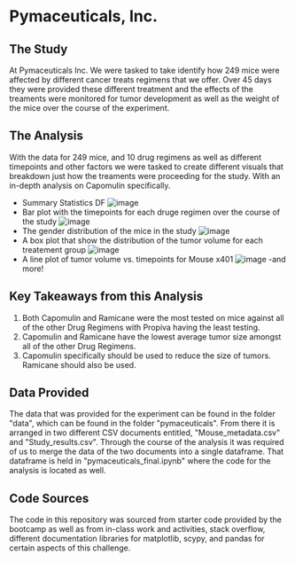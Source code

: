 # Pymaceuticals, Inc.


## The Study
At Pymaceuticals Inc. We were tasked to take identify how 249 mice were affected by different cancer treats regimens that we offer. Over 45 days they were provided these different treatment and the effects of the treaments were monitored for tumor development as well as the weight of the mice over the course of the experiment.

## The Analysis
With the data for 249 mice, and 10 drug regimens as well as different timepoints and other factors we were tasked to create different visuals that breakdown just how the treaments were proceeding for the study. With an in-depth analysis on Capomulin specifically.

- Summary Statistics DF
![image](https://github.com/cisnerosjp/pharmaceuticals/assets/97692681/8e4c178d-c632-438c-be09-5dc6cb7688ce)
- Bar plot with the timepoints for each druge regimen over the course of the study
![image](https://github.com/cisnerosjp/pharmaceuticals/assets/97692681/6dc252a0-0344-4f90-8cfe-d4c72977dc87)
- The gender distribution of the mice in the study
![image](https://github.com/cisnerosjp/pharmaceuticals/assets/97692681/f2debd9c-dbc9-4707-a794-fe6dfb854fa5)
- A box plot that show the distribution of the tumor volume for each treatement group
![image](https://github.com/cisnerosjp/pharmaceuticals/assets/97692681/699f3eba-c936-47be-8ebf-48997c020c9e)
- A line plot of tumor volume vs. timepoints for Mouse x401
![image](https://github.com/cisnerosjp/pharmaceuticals/assets/97692681/c2047a45-1203-4aee-bcc6-bca966965620)
-and more!

## Key Takeaways from this Analysis

1. Both Capomulin and Ramicane were the most tested on mice against all of the other Drug Regimens with Propiva having the least testing.
2. Capomulin and Ramicane have the lowest average tumor size amongst all of the other Drug Regimens.
3. Capomulin specifically should be used to reduce the size of tumors. Ramicane should also be used.

## Data Provided
The data that was provided for the experiment can be found in the folder "data", which can be found in the folder "pymaceuticals". From there it is arranged in two different CSV documents entitled, "Mouse_metadata.csv" and "Study_results.csv". Through the course of the analysis it was required of us to merge the data of the two documents into a single dataframe. That dataframe is held in "pymaceuticals_final.ipynb" where the code for the analysis is located as well.

## Code Sources

The code in this repository was sourced from starter code provided by the bootcamp as well as from in-class work and activities, stack overflow, different documentation libraries for matplotlib, scypy, and pandas for certain aspects of this challenge. 
